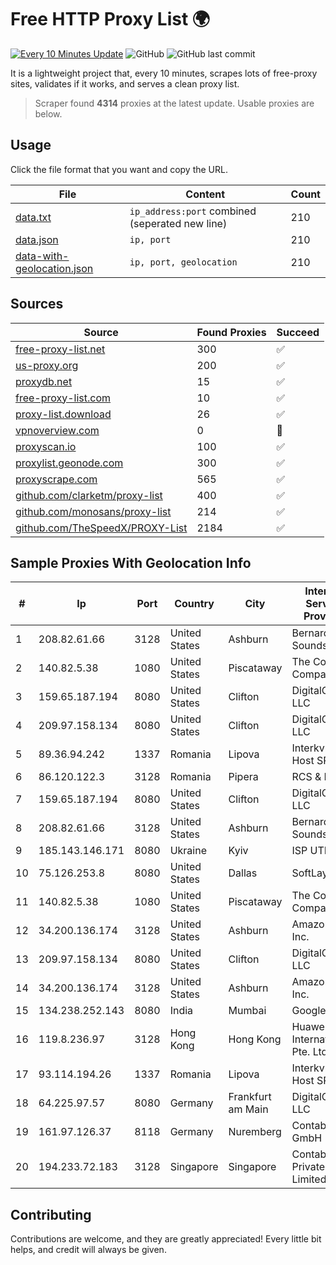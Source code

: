 
# Free HTTP Proxy List 🌍

[![Every 10 Minutes Update](https://github.com/mertguvencli/http-proxy-list/actions/workflows/main.yml/badge.svg?branch=main)](https://github.com/mertguvencli/http-proxy-list/actions/workflows/main.yml)
![GitHub](https://img.shields.io/github/license/mertguvencli/http-proxy-list)
![GitHub last commit](https://img.shields.io/github/last-commit/mertguvencli/http-proxy-list)

It is a lightweight project that, every 10 minutes, scrapes lots of free-proxy sites, validates if it works, and serves a clean proxy list.


> Scraper found **4314** proxies at the latest update. Usable proxies are below.

## Usage

Click the file format that you want and copy the URL.


|File|Content|Count|
|----|-------|-----|
|[data.txt](https://raw.githubusercontent.com/mertguvencli/http-proxy-list/main/proxy-list/data.txt)|`ip_address:port` combined (seperated new line)|210|
|[data.json](https://raw.githubusercontent.com/mertguvencli/http-proxy-list/main/proxy-list/data.json)|`ip, port`|210|
|[data-with-geolocation.json](https://raw.githubusercontent.com/mertguvencli/http-proxy-list/main/proxy-list/data-with-geolocation.json)|`ip, port, geolocation`|210|

## Sources

|Source|Found Proxies|Succeed|
|------|-------------|-------|
|[free-proxy-list.net](https://free-proxy-list.net)|300|✅|
|[us-proxy.org](https://www.us-proxy.org)|200|✅|
|[proxydb.net](http://proxydb.net)|15|✅|
|[free-proxy-list.com](https://free-proxy-list.com/?page=&port=&type%5B%5D=http&type%5B%5D=https&up_time=0&search=Search)|10|✅|
|[proxy-list.download](https://www.proxy-list.download/HTTP)|26|✅|
|[vpnoverview.com](https://vpnoverview.com/privacy/anonymous-browsing/free-proxy-servers)|0|🚫|
|[proxyscan.io](https://www.proxyscan.io)|100|✅|
|[proxylist.geonode.com](https://proxylist.geonode.com/api/proxy-list?limit=300&page=1&sort_by=lastChecked&sort_type=desc&protocols=http,https)|300|✅|
|[proxyscrape.com](https://api.proxyscrape.com/v2/?request=displayproxies&protocol=http&timeout=10000&country=all&ssl=all&anonymity=all)|565|✅|
|[github.com/clarketm/proxy-list](https://raw.githubusercontent.com/clarketm/proxy-list/master/proxy-list-raw.txt)|400|✅|
|[github.com/monosans/proxy-list](https://raw.githubusercontent.com/monosans/proxy-list/main/proxies/http.txt)|214|✅|
|[github.com/TheSpeedX/PROXY-List](https://raw.githubusercontent.com/TheSpeedX/PROXY-List/master/http.txt)|2184|✅|


## Sample Proxies With Geolocation Info

|#|Ip|Port|Country|City|Internet Service Provider|
|-|--|----|-------|----|-------------------------|
|1|208.82.61.66|3128|United States|Ashburn|Bernardi Sounds|
|2|140.82.5.38|1080|United States|Piscataway|The Constant Company|
|3|159.65.187.194|8080|United States|Clifton|DigitalOcean, LLC|
|4|209.97.158.134|8080|United States|Clifton|DigitalOcean, LLC|
|5|89.36.94.242|1337|Romania|Lipova|Interkvm Host SRL|
|6|86.120.122.3|3128|Romania|Pipera|RCS & RDS|
|7|159.65.187.194|8080|United States|Clifton|DigitalOcean, LLC|
|8|208.82.61.66|3128|United States|Ashburn|Bernardi Sounds|
|9|185.143.146.171|8080|Ukraine|Kyiv|ISP UTELS|
|10|75.126.253.8|8080|United States|Dallas|SoftLayer|
|11|140.82.5.38|1080|United States|Piscataway|The Constant Company|
|12|34.200.136.174|3128|United States|Ashburn|Amazon.com, Inc.|
|13|209.97.158.134|8080|United States|Clifton|DigitalOcean, LLC|
|14|34.200.136.174|3128|United States|Ashburn|Amazon.com, Inc.|
|15|134.238.252.143|8080|India|Mumbai|Google LLC|
|16|119.8.236.97|3128|Hong Kong|Hong Kong|Huawei International Pte. Ltd.|
|17|93.114.194.26|1337|Romania|Lipova|Interkvm Host SRL|
|18|64.225.97.57|8080|Germany|Frankfurt am Main|DigitalOcean, LLC|
|19|161.97.126.37|8118|Germany|Nuremberg|Contabo GmbH|
|20|194.233.72.183|3128|Singapore|Singapore|Contabo Asia Private Limited|



## Contributing

Contributions are welcome, and they are greatly appreciated! Every
little bit helps, and credit will always be given.


